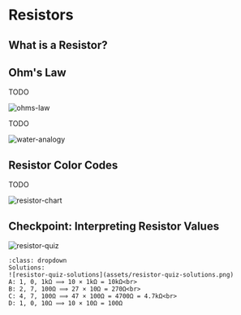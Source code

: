 # Resistors

## What is a Resistor?



## Ohm's Law

TODO

![ohms-law](assets/ohms-law.png)

TODO

![water-analogy](assets/water-analogy.png)

## Resistor Color Codes

TODO

![resistor-chart](assets/resistor-chart.png)

## Checkpoint: Interpreting Resistor Values  

![resistor-quiz](assets/resistor-quiz.png)

```{admonition} Click here to reveal the solutions.
:class: dropdown
Solutions:
![resistor-quiz-solutions](assets/resistor-quiz-solutions.png)
A: 1, 0, 1kΩ ⟹ 10 × 1kΩ = 10kΩ<br>
B: 2, 7, 100Ω ⟹ 27 × 10Ω = 270Ω<br>
C: 4, 7, 100Ω ⟹ 47 × 100Ω = 4700Ω = 4.7kΩ<br>
D: 1, 0, 10Ω ⟹ 10 × 10Ω = 100Ω
```